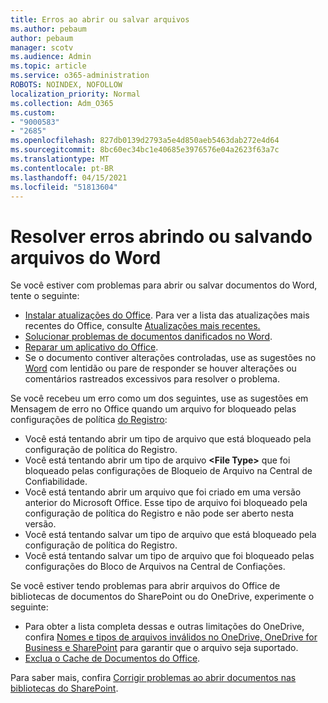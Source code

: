 ```yaml
---
title: Erros ao abrir ou salvar arquivos
ms.author: pebaum
author: pebaum
manager: scotv
ms.audience: Admin
ms.topic: article
ms.service: o365-administration
ROBOTS: NOINDEX, NOFOLLOW
localization_priority: Normal
ms.collection: Adm_O365
ms.custom:
- "9000583"
- "2685"
ms.openlocfilehash: 827db0139d2793a5e4d850aeb5463dab272e4d64
ms.sourcegitcommit: 8bc60ec34bc1e40685e3976576e04a2623f63a7c
ms.translationtype: MT
ms.contentlocale: pt-BR
ms.lasthandoff: 04/15/2021
ms.locfileid: "51813604"
---
```

# <a name="resolve-errors-opening-or-saving-word-files"></a>Resolver erros abrindo ou salvando arquivos do Word

Se você estiver com problemas para abrir ou salvar documentos do Word, tente o seguinte:

- [Instalar atualizações do Office](https://support.office.com/article/2ab296f3-7f03-43a2-8e50-46de917611c5). Para ver a lista das atualizações mais recentes do Office, consulte [Atualizações mais recentes.](https://docs.microsoft.com/officeupdates/office-updates-msi)
- [Solucionar problemas de documentos danificados no Word](https://docs.microsoft.com/office/troubleshoot/word/damaged-documents-in-word).
- [Reparar um aplicativo do Office](https://support.office.com/Article/Repair-an-Office-application-7821d4b6-7c1d-4205-aa0e-a6b40c5bb88b).
- Se o documento contiver alterações controladas, use as sugestões no [Word](https://docs.microsoft.com/office/troubleshoot/word/word-stops-responding) com lentidão ou pare de responder se houver alterações ou comentários rastreados excessivos para resolver o problema.

Se você recebeu um erro como um dos seguintes, use as sugestões em Mensagem de erro no Office quando um arquivo for bloqueado pelas configurações de política [do Registro](https://docs.microsoft.com/office/troubleshoot/settings/file-blocked-in-office):

- Você está tentando abrir um tipo de arquivo que está bloqueado pela configuração de política do Registro.
- Você está tentando abrir um tipo de arquivo **\<File Type\>** que foi bloqueado pelas configurações de Bloqueio de Arquivo na Central de Confiabilidade.
- Você está tentando abrir um arquivo que foi criado em uma versão anterior do Microsoft Office. Esse tipo de arquivo foi bloqueado pela configuração de política do Registro e não pode ser aberto nesta versão.
- Você está tentando salvar um tipo de arquivo que está bloqueado pela configuração de política do Registro.
- Você está tentando salvar um tipo de arquivo que foi bloqueado pelas configurações do Bloco de Arquivos na Central de Confiações.

Se você estiver tendo problemas para abrir arquivos do Office de bibliotecas de documentos do SharePoint ou do OneDrive, experimente o seguinte:

- Para obter a lista completa dessas e outras limitações do OneDrive, confira [Nomes e tipos de arquivos inválidos no OneDrive, OneDrive for Business e SharePoint](https://support.office.com/article/64883a5d-228e-48f5-b3d2-eb39e07630fa) para garantir que o arquivo seja suportado. 
- [Exclua o Cache de Documentos do Office](https://support.office.com/article/b1d3765e-d71b-4bb8-99ca-acd22c42995d
). 

Para saber mais, confira [Corrigir problemas ao abrir documentos nas bibliotecas do SharePoint](https://support.office.com/article/31329fa1-4ad0-47fc-95d8-bb0c5b12a536).